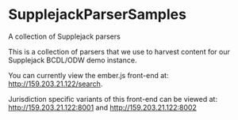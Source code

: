 # SupplejackParserSamples
A collection of Supplejack parsers

This is a collection of parsers that we use to harvest content for our Supplejack BCDL/ODW demo instance. 

You can currently view the ember.js front-end at: http://159.203.21.122/search.

Jurisdiction specific variants of this front-end can be viewed at: http://159.203.21.122:8001 and http://159.203.21.122:8002
